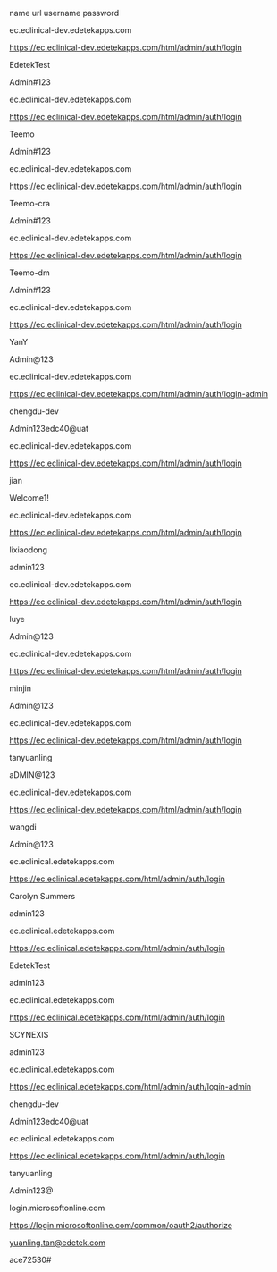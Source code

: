       


name
url
username
password

ec.eclinical-dev.edetekapps.com

https://ec.eclinical-dev.edetekapps.com/html/admin/auth/login

EdetekTest

Admin#123

ec.eclinical-dev.edetekapps.com

https://ec.eclinical-dev.edetekapps.com/html/admin/auth/login

Teemo

Admin#123

ec.eclinical-dev.edetekapps.com

https://ec.eclinical-dev.edetekapps.com/html/admin/auth/login

Teemo-cra

Admin#123

ec.eclinical-dev.edetekapps.com

https://ec.eclinical-dev.edetekapps.com/html/admin/auth/login

Teemo-dm

Admin#123

ec.eclinical-dev.edetekapps.com

https://ec.eclinical-dev.edetekapps.com/html/admin/auth/login

YanY

Admin@123

ec.eclinical-dev.edetekapps.com

https://ec.eclinical-dev.edetekapps.com/html/admin/auth/login-admin

chengdu-dev

Admin123edc40@uat

ec.eclinical-dev.edetekapps.com

https://ec.eclinical-dev.edetekapps.com/html/admin/auth/login

jian

Welcome1!

ec.eclinical-dev.edetekapps.com

https://ec.eclinical-dev.edetekapps.com/html/admin/auth/login

lixiaodong

admin123

ec.eclinical-dev.edetekapps.com

https://ec.eclinical-dev.edetekapps.com/html/admin/auth/login

luye

Admin@123

ec.eclinical-dev.edetekapps.com

https://ec.eclinical-dev.edetekapps.com/html/admin/auth/login

minjin

Admin@123

ec.eclinical-dev.edetekapps.com

https://ec.eclinical-dev.edetekapps.com/html/admin/auth/login

tanyuanling

aDMIN@123

ec.eclinical-dev.edetekapps.com

https://ec.eclinical-dev.edetekapps.com/html/admin/auth/login

wangdi

Admin@123

ec.eclinical.edetekapps.com

https://ec.eclinical.edetekapps.com/html/admin/auth/login

Carolyn Summers

admin123

ec.eclinical.edetekapps.com

https://ec.eclinical.edetekapps.com/html/admin/auth/login

EdetekTest

admin123

ec.eclinical.edetekapps.com

https://ec.eclinical.edetekapps.com/html/admin/auth/login

SCYNEXIS

admin123

ec.eclinical.edetekapps.com

https://ec.eclinical.edetekapps.com/html/admin/auth/login-admin

chengdu-dev

Admin123edc40@uat

ec.eclinical.edetekapps.com

https://ec.eclinical.edetekapps.com/html/admin/auth/login

tanyuanling

Admin123@

login.microsoftonline.com

https://login.microsoftonline.com/common/oauth2/authorize

yuanling.tan@edetek.com

ace72530#